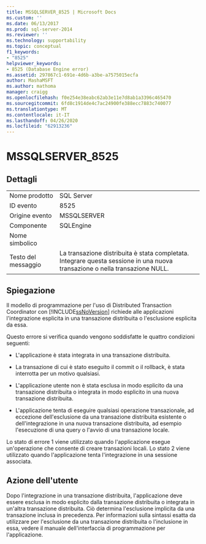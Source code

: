 ```yaml
---
title: MSSQLSERVER_8525 | Microsoft Docs
ms.custom: ''
ms.date: 06/13/2017
ms.prod: sql-server-2014
ms.reviewer: ''
ms.technology: supportability
ms.topic: conceptual
f1_keywords:
- "8525"
helpviewer_keywords:
- 8525 (Database Engine error)
ms.assetid: 297867c1-691e-4d6b-a3be-a7575015ecfa
author: MashaMSFT
ms.author: mathoma
manager: craigg
ms.openlocfilehash: f0e254e38eabc62ab3e11e7d8ab1a3396c465470
ms.sourcegitcommit: 6fd8c1914de4c7ac24900fe388ecc7883c740077
ms.translationtype: MT
ms.contentlocale: it-IT
ms.lasthandoff: 04/26/2020
ms.locfileid: "62913236"
---
```

# <a name="mssqlserver_8525"></a>MSSQLSERVER_8525
    
## <a name="details"></a>Dettagli  
  
|||  
|-|-|  
|Nome prodotto|SQL Server|  
|ID evento|8525|  
|Origine evento|MSSQLSERVER|  
|Componente|SQLEngine|  
|Nome simbolico||  
|Testo del messaggio|La transazione distribuita è stata completata. Integrare questa sessione in una nuova transazione o nella transazione NULL.|  
  
## <a name="explanation"></a>Spiegazione  
 Il modello di programmazione per l'uso di Distributed Transaction Coordinator con [!INCLUDE[ssNoVersion](../../includes/ssnoversion-md.md)] richiede alle applicazioni l'integrazione esplicita in una transazione distribuita o l'esclusione esplicita da essa.  
  
 Questo errore si verifica quando vengono soddisfatte le quattro condizioni seguenti:  
  
-   L'applicazione è stata integrata in una transazione distribuita.  
  
-   La transazione di cui è stato eseguito il commit o il rollback, è stata interrotta per un motivo qualsiasi.  
  
-   L'applicazione utente non è stata esclusa in modo esplicito da una transazione distribuita o integrata in modo esplicito in una nuova transazione distribuita.  
  
-   L'applicazione tenta di eseguire qualsiasi operazione transazionale, ad eccezione dell'esclusione da una transazione distribuita esistente o dell'integrazione in una nuova transazione distribuita, ad esempio l'esecuzione di una query o l'avvio di una transazione locale.  
  
 Lo stato di errore 1 viene utilizzato quando l'applicazione esegue un'operazione che consente di creare transazioni locali. Lo stato 2 viene utilizzato quando l'applicazione tenta l'integrazione in una sessione associata.  
  
## <a name="user-action"></a>Azione dell'utente  
 Dopo l'integrazione in una transazione distribuita, l'applicazione deve essere esclusa in modo esplicito dalla transazione distribuita o integrata in un'altra transazione distribuita. Ciò determina l'esclusione implicita da una transazione inclusa in precedenza. Per informazioni sulla sintassi esatta da utilizzare per l'esclusione da una transazione distribuita o l'inclusione in essa, vedere il manuale dell'interfaccia di programmazione per l'applicazione.  
  
  
